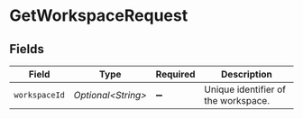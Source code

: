 # GetWorkspaceRequest


## Fields

| Field                               | Type                                | Required                            | Description                         |
| ----------------------------------- | ----------------------------------- | ----------------------------------- | ----------------------------------- |
| `workspaceId`                       | *Optional\<String>*                 | :heavy_minus_sign:                  | Unique identifier of the workspace. |